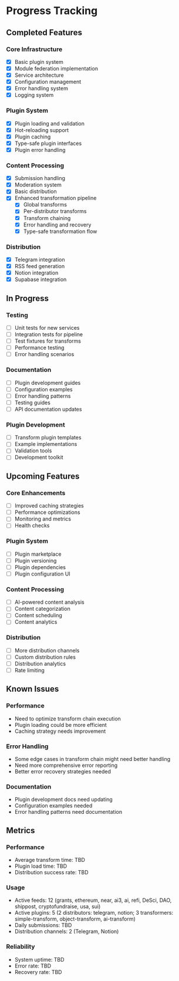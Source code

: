# Progress Tracking

## Completed Features

### Core Infrastructure
- [x] Basic plugin system
- [x] Module federation implementation
- [x] Service architecture
- [x] Configuration management
- [x] Error handling system
- [x] Logging system

### Plugin System
- [x] Plugin loading and validation
- [x] Hot-reloading support
- [x] Plugin caching
- [x] Type-safe plugin interfaces
- [x] Plugin error handling

### Content Processing
- [x] Submission handling
- [x] Moderation system
- [x] Basic distribution
- [x] Enhanced transformation pipeline
  - [x] Global transforms
  - [x] Per-distributor transforms
  - [x] Transform chaining
  - [x] Error handling and recovery
  - [x] Type-safe transformation flow

### Distribution
- [x] Telegram integration
- [x] RSS feed generation
- [x] Notion integration
- [x] Supabase integration

## In Progress

### Testing
- [ ] Unit tests for new services
- [ ] Integration tests for pipeline
- [ ] Test fixtures for transforms
- [ ] Performance testing
- [ ] Error handling scenarios

### Documentation
- [ ] Plugin development guides
- [ ] Configuration examples
- [ ] Error handling patterns
- [ ] Testing guides
- [ ] API documentation updates

### Plugin Development
- [ ] Transform plugin templates
- [ ] Example implementations
- [ ] Validation tools
- [ ] Development toolkit

## Upcoming Features

### Core Enhancements
- [ ] Improved caching strategies
- [ ] Performance optimizations
- [ ] Monitoring and metrics
- [ ] Health checks

### Plugin System
- [ ] Plugin marketplace
- [ ] Plugin versioning
- [ ] Plugin dependencies
- [ ] Plugin configuration UI

### Content Processing
- [ ] AI-powered content analysis
- [ ] Content categorization
- [ ] Content scheduling
- [ ] Content analytics

### Distribution
- [ ] More distribution channels
- [ ] Custom distribution rules
- [ ] Distribution analytics
- [ ] Rate limiting

## Known Issues

### Performance
- Need to optimize transform chain execution
- Plugin loading could be more efficient
- Caching strategy needs improvement

### Error Handling
- Some edge cases in transform chain might need better handling
- Need more comprehensive error reporting
- Better error recovery strategies needed

### Documentation
- Plugin development docs need updating
- Configuration examples needed
- Error handling patterns need documentation

## Metrics

### Performance
- Average transform time: TBD
- Plugin load time: TBD
- Distribution success rate: TBD

### Usage
- Active feeds: 12 (grants, ethereum, near, ai3, ai, refi, DeSci, DAO, shippost, cryptofundraise, usa, sui)
- Active plugins: 5 (2 distributors: telegram, notion; 3 transformers: simple-transform, object-transform, ai-transform)
- Daily submissions: TBD
- Distribution channels: 2 (Telegram, Notion)

### Reliability
- System uptime: TBD
- Error rate: TBD
- Recovery rate: TBD
